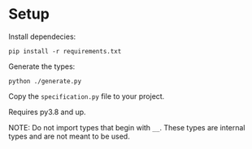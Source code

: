 # Setup

Install dependecies:
```
pip install -r requirements.txt
```

Generate the types:
```
python ./generate.py
```

Copy the `specification.py` file to your project.

Requires py3.8 and up.

NOTE: Do not import types that begin with `__`. These types are internal types and are not meant to be used.
